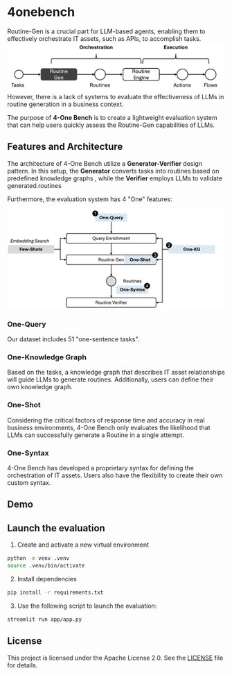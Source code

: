 # 4onebench
Routine-Gen is a crucial part for LLM-based agents, enabling them to effectively orchestrate IT assets, such as APIs, to accomplish tasks. 
![Flow of LLMs-based Agent](arch-1.png)
However, there is a lack of systems to evaluate the effectiveness of LLMs in routine generation in a business context. 

The purpose of **4-One Bench** is to create a lightweight evaluation system that can help users quickly assess the Routine-Gen capabilities of LLMs. 

## Features and Architecture
The architecture of 4-One Bench utilize a **Generator-Verifier** design pattern. In this setup, the **Generator** converts tasks into routines based on predefined knowledge graphs , while the **Verifier** employs LLMs to validate generated.routines  

Furthermore, the evaluation system has 4 "One" features:

![Flow of LLMs-based Agent](arch-2.png)

### One-Query
Our dataset includes 51 "one-sentence tasks". 

### One-Knowledge Graph
Based on the tasks, a knowledge graph that describes IT asset relationships will guide LLMs to generate routines. Additionally, users can define their own knowledge graph.

### One-Shot
Considering the critical factors of response time and accuracy in real business environments, 4-One Bench only evaluates the likelihood that LLMs can successfully generate a Routine in a single attempt.

### One-Syntax
4-One Bench has developed a proprietary syntax for defining the orchestration of IT assets. Users also have the flexibility to create their own custom syntax.

## Demo
## Launch the evaluation
1. Create and activate a new virtual environment 
```bash
python -m venv .venv
source .venv/bin/activate
```

2. Install dependencies
```bash
pip install -r requirements.txt
```

3. Use the following script to launch the evaluation:

```bash
streamlit run app/app.py
```

## License

This project is licensed under the Apache License 2.0. See the [LICENSE](./LICENSE) file for details.
